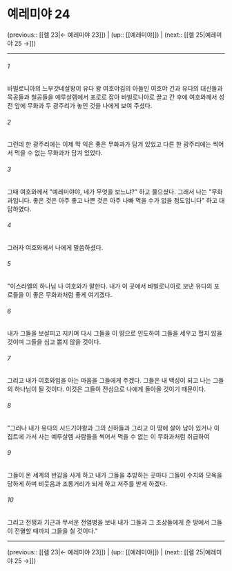 # 예레미야 24

(previous:: [[렘 23|← 예레미야 23]]) | (up:: [[예레미야]]) | (next:: [[렘 25|예레미야 25 →]])

***




###### 1 

바빌로니아의 느부갓네살왕이 유다 왕 여호야김의 아들인 여호야 긴과 유다의 대신들과 목공들과 철공들을 예루살렘에서 포로로 잡아 바빌로니아로 끌고 간 후에 여호와께서 성전 앞에 무화과 두 광주리가 놓인 것을 나에게 보여 주셨다. 



###### 2 

그런데 한 광주리에는 이제 막 익은 좋은 무화과가 담겨 있었고 다른 한 광주리에는 썩어서 먹을 수 없는 무화과가 담겨 있었다. 



###### 3 

그때 여호와께서 "예레미야야, 네가 무엇을 보느냐?" 하고 물으셨다. 그래서 나는 "무화과입니다. 좋은 것은 아주 좋고 나쁜 것은 아주 나빠 먹을 수가 없을 정도입니다" 하고 대답하였다. 



###### 4 

그러자 여호와께서 나에게 말씀하셨다. 



###### 5 

"이스라엘의 하나님 나 여호와가 말한다. 내가 이 곳에서 바빌로니아로 보낸 유다의 포로들을 이 좋은 무화과처럼 좋게 여기겠다. 



###### 6 

내가 그들을 보살피고 지키며 다시 그들을 이 땅으로 인도하여 그들을 세우고 헐지 않을 것이며 그들을 심고 뽑지 않을 것이다. 



###### 7 

그리고 내가 여호와임을 아는 마음을 그들에게 주겠다. 그들은 내 백성이 되고 나는 그들의 하나님이 될 것이다. 이것은 그들이 전심으로 나에게 돌아올 것이기 때문이다. 



###### 8 

"그러나 내가 유다의 시드기야왕과 그의 신하들과 그리고 이 땅에 살아 남아 있거나 이집트에 가서 사는 예루살렘 사람들을 썩어서 먹을 수 없는 이 무화과처럼 취급하여 



###### 9 

그들이 온 세계의 반감을 사게 하고 내가 그들을 추방하는 곳마다 그들이 수치와 모욕을 당하게 하며 비웃음과 조롱거리가 되게 하고 저주를 받게 하겠다. 



###### 10 

그리고 전쟁과 기근과 무서운 전염병을 보내 내가 그들과 그 조상들에게 준 땅에서 그들이 전멸할 때까지 그들을 칠 것이다."

***

(previous:: [[렘 23|← 예레미야 23]]) | (up:: [[예레미야]]) | (next:: [[렘 25|예레미야 25 →]])
